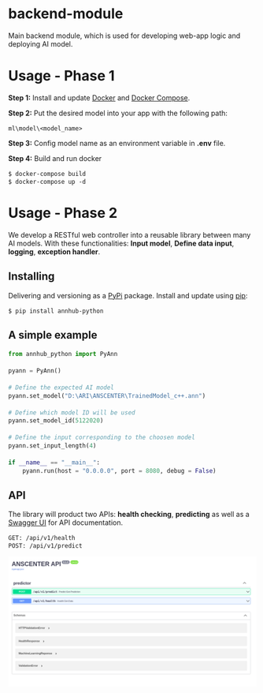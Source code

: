 # backend-module

Main backend module, which is used for developing web-app logic and deploying AI model.

# Usage - Phase 1
**Step 1:** 
Install and update [Docker](https://docs.docker.com/get-docker/) and [Docker Compose](https://docs.docker.com/compose/install/).

**Step 2:**
Put the desired model into your app with the following path:
```
ml\model\<model_name>
```
**Step 3:** 
Config model name as an environment variable in **.env** file.

**Step 4:**
Build and run docker
```
$ docker-compose build
$ docker-compose up -d
```

# Usage - Phase 2

We develop a RESTful web controller into a reusable library between many AI models. With these functionalities: **Input model**, **Define data input**, **logging**, **exception handler**.

## Installing
Delivering and versioning as a [PyPi](https://pypi.org/) package.
Install and update using [pip](https://pip.pypa.io/en/stable/getting-started/):

```
$ pip install annhub-python
```
## A simple example
```python
from annhub_python import PyAnn

pyann = PyAnn()

# Define the expected AI model
pyann.set_model("D:\ARI\ANSCENTER\TrainedModel_c++.ann")

# Define which model ID will be used
pyann.set_model_id(5122020)

# Define the input corresponding to the choosen model
pyann.set_input_length(4)

if __name__ == "__main__":
    pyann.run(host = "0.0.0.0", port = 8080, debug = False)

```

## API 
The library will product two APIs: **health checking**, **predicting** as well as a [Swagger UI](https://swagger.io/) for API documentation.
```
GET: /api/v1/health
POST: /api/v1/predict
```
![Swagger UI](https://raw.githubusercontent.com/ans-ari/annhub-python/master/figures/swagger.png)